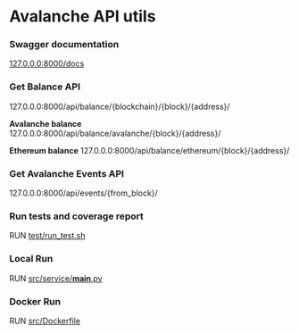 # Avalanche API utils

### Swagger documentation
[127.0.0.0:8000/docs](127.0.0.0:8000/docs)

### Get Balance API
127.0.0.0:8000/api/balance/{blockchain}/{block}/{address}/

**Avalanche balance** 127.0.0.0:8000/api/balance/avalanche/{block}/{address}/

**Ethereum balance** 127.0.0.0:8000/api/balance/ethereum/{block}/{address}/

### Get Avalanche Events API
127.0.0.0:8000/api/events/{from_block}/

### Run tests and coverage report
RUN [test/run_test.sh](test/run_test.sh)

### Local Run
RUN [src/service/__main__.py](src/service/__main__.py)

### Docker Run
RUN [src/Dockerfile](src/Dockerfile)